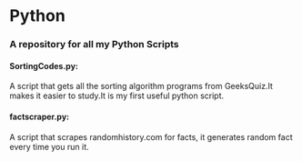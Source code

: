 # Python
<h3> A repository for all my Python Scripts</h3>
<h4>SortingCodes.py:</h4>
<p>A script that gets all the sorting algorithm programs from GeeksQuiz.It makes it easier to study.It is my first useful python script.</p> 
<h4>factscraper.py:</h4>
<p>A script that scrapes randomhistory.com for facts, it generates random fact every time you run it.</p>
